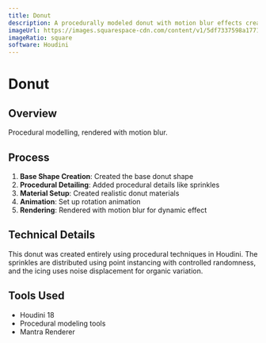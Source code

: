 ```yaml
---
title: Donut
description: A procedurally modeled donut with motion blur effects created in Houdini.
imageUrl: https://images.squarespace-cdn.com/content/v1/5df7337598a1771a4a73ef26/648a2ce7-1b35-4092-8906-b092872d9704/DonutRender..jpg?format=750w
imageRatio: square
software: Houdini
---
```


# Donut

## Overview
Procedural modelling, rendered with motion blur.

## Process
1. **Base Shape Creation**: Created the base donut shape
2. **Procedural Detailing**: Added procedural details like sprinkles
3. **Material Setup**: Created realistic donut materials
4. **Animation**: Set up rotation animation
5. **Rendering**: Rendered with motion blur for dynamic effect

## Technical Details
This donut was created entirely using procedural techniques in Houdini. The sprinkles are distributed using point instancing with controlled randomness, and the icing uses noise displacement for organic variation.

## Tools Used
- Houdini 18
- Procedural modeling tools
- Mantra Renderer
